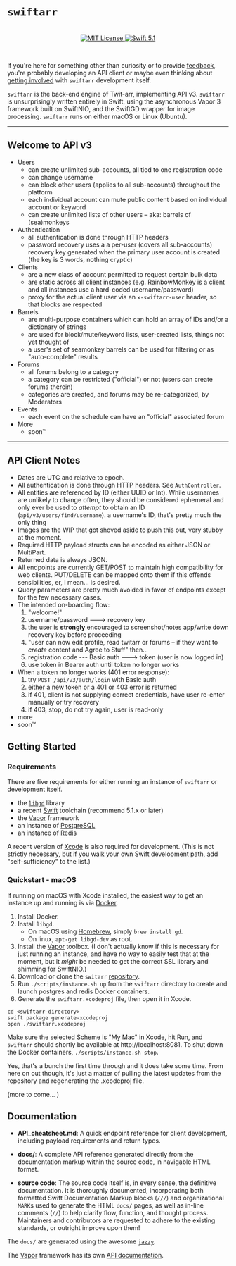 # `swiftarr`

<p align="center">
    <br>
    <a href="LICENSE">
        <img src="http://img.shields.io/badge/license-MIT-brightgreen.svg" alt="MIT License">
    </a>
    <a href="https://swift.org">
        <img src="http://img.shields.io/badge/swift-5.1-brightgreen.svg" alt="Swift 5.1">
    </a>
</p>
<br>

If you're here for something other than curiosity or to provide [feedback](https://github.com/grundoon/swiftarr/issues),
you're probably developing an API client or maybe even thinking about
[getting involved](https://github.com/grundoon/swiftarr/blob/master/CONTRIBUTING.md) with `swiftarr` development itself.

`swiftarr` is the back-end engine of Twit-arr, implementing API v3. `swiftarr` is unsurprisingly written entirely in
Swift, using the asynchronous Vapor 3 framework built on SwiftNIO, and the SwiftGD wrapper for image
processing. `swiftarr` runs on either macOS or Linux (Ubuntu).

--- 

## Welcome to API v3

* Users
    - can create unlimited sub-accounts, all tied to one registration code
    - can change username
    - can block other users (applies to all sub-accounts) throughout the platform
    - each individual account can mute public content based on individual account or keyword
    - can create unlimited lists of other users – aka: barrels of (sea)monkeys
* Authentication
    - all authentication is done through HTTP headers
    - password recovery uses a a per-user (covers all sub-accounts) recovery key generated when the primary user
account is created (the key is 3 words, nothing cryptic)
* Clients
    - are a new class of account permitted to request certain bulk data
    - are static across all client instances (e.g. RainbowMonkey is a client and all instances use a hard-coded username/password)
    - proxy for the actual client user via an `x-swiftarr-user` header, so that blocks are respected
* Barrels
    - are multi-purpose containers which can hold an array of IDs and/or a dictionary of strings
    - are used for block/mute/keyword lists, user-created lists, things not yet thought of
    - a user's set of seamonkey barrels can be used for filtering or as "auto-complete" results
* Forums
    - all forums belong to a category
    - a category can be restricted ("official") or not (users can create forums therein)
    - categories are created, and forums may be re-categorized, by Moderators
* Events
    - each event on the schedule can have an "official" associated forum
* More
    - soon™

---

## API Client Notes

* Dates are UTC and relative to epoch.
* All authentication is done through HTTP headers. See `AuthController`.
* All entities are referenced by ID (either UUID or Int). While usernames are unlikely to change often, they should be
considered ephemeral and only ever be used to *attempt* to obtain an ID  (`api/v3/users/find/username`).
a username's ID, that's pretty much the only thing 
* Images are the WIP that got shoved aside to push this out, very stubby at the moment.
* Required HTTP payload structs can be encoded as either JSON or MultiPart.
* Returned data is always JSON.
* All endpoints are currently GET/POST to maintain high compatibility for web clients. PUT/DELETE can be mapped
onto them if this offends sensibilities, er, I mean... is desired.
* Query parameters are pretty much avoided in favor of endpoints except for the few necessary cases.
* The intended on-boarding flow:
    1. "welcome!"
    2. username/password ---> recovery key
    3. the user is **strongly** encouraged to screenshot/notes app/write down recovery key before proceeding
    4. "user can now edit profile, read twitarr or forums – if they want to *create* content and Agree to Stuff" then...
    5. registration code --- Basic auth ---> token (user is now logged in)
    6. use token in Bearer auth until token no longer works
* When a token no longer works (401 error response):
    1. try `POST /api/v3/auth/login` with Basic auth
    2. either a new token or a 401 or 403  error is returned
    3. if 401, client is not supplying correct credentials, have user re-enter manually or try recovery
    4. if 403, stop, do not try again, user is read-only    
* more
* soon™

## Getting Started

### Requirements

There are five requirements for either running an instance of `swiftarr` or development itself.

* the [`libgd`](http://libgd.github.io) library
* a recent [Swift](https://swift.org) toolchain (recommend 5.1.x or later)
* the [Vapor](http://vapor.codes) framework
* an instance of [PostgreSQL](https://www.postgresql.org)
* an instance of [Redis](https://redis.io)

A recent version of [Xcode](https://apps.apple.com/us/app/xcode/id497799835?mt=12) is also required for
development. (This is not strictly necessary, but if you walk your own Swift development path, add
"self-sufficiency" to the list.)

### Quickstart - macOS

If running on macOS with Xcode installed, the easiest way to get an instance up and running is via
[Docker](https://www.docker.com/products/docker-desktop).

1. Install Docker.
2. Install `libgd`.
    - On macOS using [Homebrew](https://brew.sh), simply `brew install gd`.
    - On linux, `apt-get libgd-dev` as root.
3. Install the [Vapor](http://docs.vapor.codes/3.0/install/macos/) toolbox. (I don't actually know if this is necessary
for just running an instance, and have no way to easily test that at the moment, but it *might* be needed to get the
correct SSL library and shimming for SwiftNIO.)
4. Download or clone the `switarr` [repository](https://github.com/grundoon/swiftarr).
5. Run `./scripts/instance.sh up` from the `swiftarr` directory to create and launch postgres and redis
Docker containers.
6. Generate the `swiftarr.xcodeproj` file, then open it in Xcode.

```shell
cd <swiftarr-directory>
swift package generate-xcodeproj
open ./swiftarr.xcodeproj
```

Make sure the selected Scheme is "My Mac" in Xcode, hit Run, and `swiftarr` should shortly be available at http://localhost:8081.
To shut down the Docker containers, `./scripts/instance.sh stop`.

Yes, that's a bunch the first time through and it does take some time. From here on out though, it's just a matter of
pulling the latest updates from the repository and regenerating the .xcodeproj file.

(more to come... )

## Documentation

- **API_cheatsheet.md**: A quick endpoint reference for client development, including payload requirements and
return types.

- **docs/**: A complete API reference generated directly from the documentation markup within the source code,
in navigable HTML format.

- **source code**: The source code itself is, in every sense, the definitive documentation. It is thoroughly
documented, incorporating both formatted Swift Documentation Markup blocks (`///`) and organizational
`MARK`s used to generate the HTML `docs/` pages, as well as in-line comments (`//`) to help clarify flow, function,
and thought process. Maintainers and contributors are requested to adhere to the existing standards, or outright
improve upon them!

The `docs/` are generated using the awesome [`jazzy`](https://github.com/realm/jazzy).

The [Vapor](https://vapor.codes) framework has its own [API documentation](https://api.vapor.codes).
